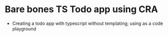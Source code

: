 # Bare bones TS Todo app using CRA

- Creating a todo app with typescript without templating; using as a code playground

